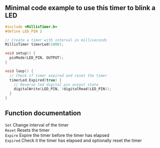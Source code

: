 ## Minimal code example to use this timer to blink a LED

```cpp
#include <MillisTimer.h>
#define LED_PIN 2

// Create a timer with interval in milliseconds
MillisTimer timerLed(1000); 

void setup() {
  pinMode(LED_PIN, OUTPUT);
}

void loop() {
  // Check if timer expired and reset the timer
  timerLed.Expired(true) {
    // Reverse led digital pin output state
    digitalWrite(LED_PIN, !digitalRead(LED_PIN));
  }
}
```

## Function documentation
`Set` Change interval of the timer<br />
`Reset` Resets the timer<br />
`Expire` Expire the timer before the timer has elapsed<br />
`Expired` Check it the timer has elapsed and optionally reset the timer<br />
